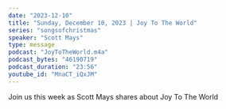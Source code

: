 ```yaml
---
date: "2023-12-10"
title: "Sunday, December 10, 2023 | Joy To The World"
series: "songsofchristmas"
speaker: "Scott Mays"
type: message
podcast: "JoyToTheWorld.m4a"
podcast_bytes: "46190719"
podcast_duration: "23:56"
youtube_id: "MnaCT_iQxJM"
---
```

Join us this week as Scott Mays shares about Joy To The World
